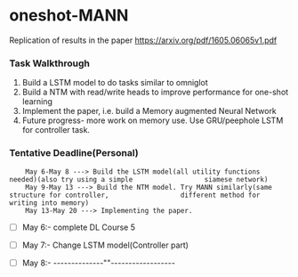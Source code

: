 # oneshot-MANN
Replication of results in the paper https://arxiv.org/pdf/1605.06065v1.pdf

### Task Walkthrough
1. Build a LSTM model to do tasks similar to omniglot
2. Build a NTM with read/write heads to improve performance for one-shot learning
3. Implement the paper, i.e. build a Memory augmented Neural Network
4. Future progress- more work on memory use. Use GRU/peephole LSTM for controller task.

### Tentative Deadline(Personal)  
        May 6-May 8 ---> Build the LSTM model(all utility functions needed)(also try using a simple 				 siamese network)  
        May 9-May 13 ---> Build the NTM model. Try MANN similarly(same structure for controller, 				  different method for writing into memory)  
        May 13-May 20 ---> Implementing the paper.   

- [ ] May 6:- complete DL Course 5
- [ ] May 7:- Change LSTM model(Controller part)
- [ ] May 8:- --------------""------------------

